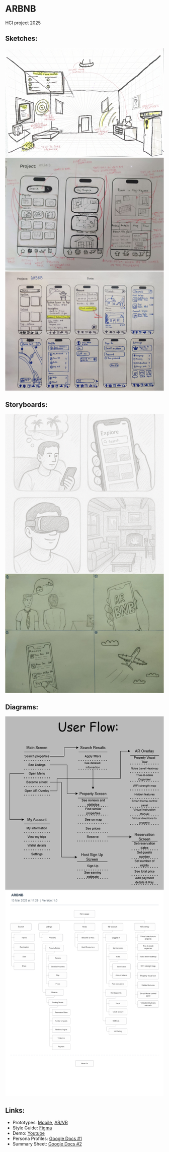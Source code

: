 # ARBNB
HCI project 2025

## Sketches:
![vr_1](images/vr_1.jpg)
![mobile_1](images/mobile_1.jpg)
![mobile_2](images/mobile_2.jpg)

## Storyboards:
![vr](images/vr_storyboard.png)
![mobile](images/mobile_storyboard.jpg)

## Diagrams:
![userflow](images/userflow.png)
![sitemap](images/sitemap.jpg)

## Links:
* Prototypes: [Mobile](https://www.figma.com/design/UId2qssdQ5cz2iLk0BI9T9/ARBNB?node-id=1-2), [AR/VR](https://v0-arbnb-development.vercel.app/)
* Style Guide: [Figma](https://www.figma.com/design/UId2qssdQ5cz2iLk0BI9T9/ARBNB?node-id=0-1)
* Demo: [Youtube](https://youtu.be/ZTAWFxdUULE)
* Persona Profiles: [Google Docs #1](https://docs.google.com/document/d/1Vcez_jMU2HbgCtDXKyy0Us7MTzaYideWc4XMeGg2HGg/edit?usp=sharing)
* Summary Sheet: [Google Docs #2](https://docs.google.com/spreadsheets/d/1l9nSMlIuKLolGASVmGfBSIAZQw2k0vYMAjpny4-UDUI/edit?usp=sharing)